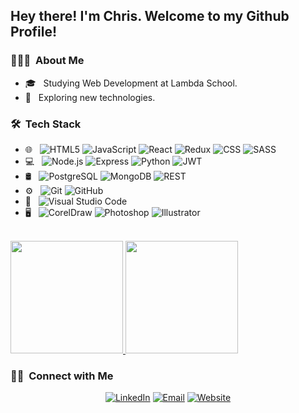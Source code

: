 <!-- <img src=""> -->

<h2> Hey there! I'm Chris. Welcome to my Github Profile!</h2>

<h3> 👨🏻‍💻 &nbsp;About Me </h3>

- 🎓 &nbsp; Studying Web Development at Lambda School.
- 🤔 &nbsp; Exploring new technologies.
  <!-- - 💼 &nbsp;  -->
  <!-- - 🌱 &nbsp;  -->
  <!-- - ✍️ &nbsp;  -->

<h3> 🛠 &nbsp;Tech Stack</h3>

- 🌐 &nbsp;
  ![HTML5](https://img.shields.io/badge/-HTML5-333333?style=plastic&logo=HTML5)
  ![JavaScript](https://img.shields.io/badge/-JavaScript-333333?style=plastic&logo=javascript)
  ![React](https://img.shields.io/badge/-React-333333?style=plastic&logo=react)
  ![Redux](https://img.shields.io/badge/-Redux-333333?style=plastic&logo=redux&logoColor=764ABC)
  ![CSS](https://img.shields.io/badge/-CSS-333333?style=plastic&logo=CSS3&logoColor=1572B6)
  ![SASS](https://img.shields.io/badge/-SASS-333333?style=plastic&logo=sass&logoColor=CC6699)
- 💻 &nbsp;
  ![Node.js](https://img.shields.io/badge/-Node.js-333333?style=plastic&logo=Node.js&logoColor=339933)
  ![Express](https://img.shields.io/badge/-Express-333333?style=plastic&logo=express)
  ![Python](https://img.shields.io/badge/-Python-333333?style=plastic&logo=python&logoColor=3776AB)
  ![JWT](https://img.shields.io/badge/-JSONwebtokens-333333?style=plastic&logo=jsonwebtokens&logoColor=000000)
- 🛢 &nbsp;
  ![PostgreSQL](https://img.shields.io/badge/-PostgreSQL-333333?style=plastic&logo=PostgreSQL)
  ![MongoDB](https://img.shields.io/badge/-MongoDB-333333?style=plastic&logo=mongodb)
  ![REST](https://img.shields.io/badge/-REST-333333?style=plastic&logo=rest&logoColor=3776AB)
- ⚙️ &nbsp;
  ![Git](https://img.shields.io/badge/-Git-333333?style=plastic&logo=git)
  ![GitHub](https://img.shields.io/badge/-GitHub-333333?style=plastic&logo=github)
  <!-- ![Markdown](https://img.shields.io/badge/-Markdown-333333?style=plastic&logo=markdown) -->
- 🔧 &nbsp;
  ![Visual Studio Code](https://img.shields.io/badge/-Visual%20Studio%20Code-333333?style=plastic&logo=visual-studio-code&logoColor=007ACC)
- 🖥 &nbsp;
  ![CorelDraw](https://img.shields.io/badge/-CorelDraw-333333?style=plastic&logo=coreldraw)
  ![Photoshop](https://img.shields.io/badge/-Photoshop-333333?style=plastic&logo=adobe-photoshop)
  ![Illustrator](https://img.shields.io/badge/-Illustrator-333333?style=plastic&logo=adobe-illustrator)

<br/>

<a href="https://github.com/fullstackcaveman">
  <img height="180em" src="https://github-readme-stats.vercel.app/api?username=fullstackcaveman&theme=buefy&show_icons=true" />
  <img height="180em" src="https://github-readme-stats.vercel.app/api/top-langs/?username=fullstackcaveman&theme=buefy&layout=compact" />
</a>

<br/>

<h3> 🤝🏻 &nbsp;Connect with Me </h3>

<p align="center">
<a href="https://www.linkedin.com/in/fullstackcaveman/"><img alt="LinkedIn" src="https://img.shields.io/badge/LinkedIn-fullstackcaveman-blue?style=plastic-square&logo=linkedin"></a>
<a href="mailto:chris@fullstackcaveman.com"><img alt="Email" src="https://img.shields.io/badge/Email-chris@fullstackcaveman.com-blue?style=plastic-square&logo=Minutemailer"></a>
<a href="https://www.fullstackcaveman.com/"><img alt="Website" src="https://img.shields.io/badge/Website-www.fullstackcaveman.com-blue?style=plastic-square&logo=google-chrome&logoColor=4285F4"></a>
</p>
